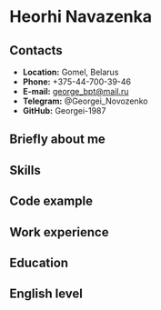 # Heorhi Navazenka
## Contacts
* **Location:** Gomel, Belarus
* **Phone:** +375-44-700-39-46
* **E-mail:** george_bpt@mail.ru
* **Telegram:** @Georgei_Novozenko
* **GitHub:** Georgei-1987
## Briefly about me
## Skills
## Code example
## Work experience
## Education
## English level
